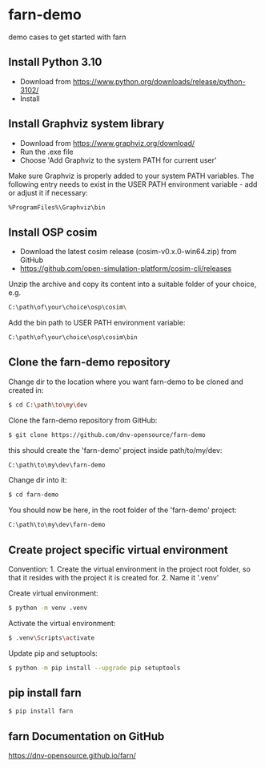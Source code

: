 # farn-demo
demo cases to get started with farn


## Install Python 3.10

* Download from https://www.python.org/downloads/release/python-3102/
* Install

## Install Graphviz system library

* Download from https://www.graphviz.org/download/
* Run the .exe file
* Choose 'Add Graphviz to the system PATH for current user'

Make sure Graphviz is properly added to your system PATH variables.
The following entry needs to exist in the USER PATH environment variable - add or adjust it if necessary:

~~~sh
%ProgramFiles%\Graphviz\bin
~~~


## Install OSP cosim

* Download the latest cosim release (cosim-v0.x.0-win64.zip) from GitHub
* https://github.com/open-simulation-platform/cosim-cli/releases

Unzip the archive and copy its content into a suitable folder of your choice, e.g.
~~~sh
C:\path\of\your\choice\osp\cosim\
~~~

Add the bin path to USER PATH environment variable:
~~~sh
C:\path\of\your\choice\osp\cosim\bin
~~~


## Clone the farn-demo repository

Change dir to the location where you want farn-demo to be cloned and created in:
~~~sh
$ cd C:\path\to\my\dev
~~~

Clone the farn-demo repository from GitHub:
~~~sh
$ git clone https://github.com/dnv-opensource/farn-demo
~~~

this should create the 'farn-demo' project inside path/to/my/dev:
~~~sh
C:\path\to\my\dev\farn-demo
~~~

Change dir into it:
~~~sh
$ cd farn-demo
~~~

You should now be here, in the root folder of the 'farn-demo' project:
~~~sh
C:\path\to\my\dev\farn-demo
~~~


## Create project specific virtual environment

Convention:
	1. Create the virtual environment in the project root folder, so that it resides with the project it is created for.
	2. Name it '.venv'

Create virtual environment:
~~~sh
$ python -m venv .venv
~~~

Activate the virtual environment:
~~~sh
$ .venv\Scripts\activate
~~~

Update pip and setuptools:
~~~sh
$ python -m pip install --upgrade pip setuptools
~~~


## pip install farn

~~~sh
$ pip install farn
~~~


## farn Documentation on GitHub

https://dnv-opensource.github.io/farn/
